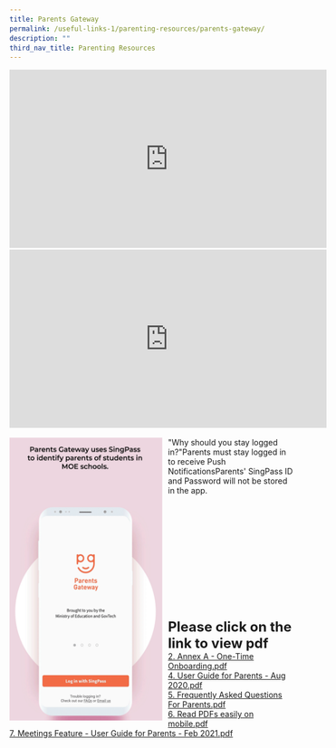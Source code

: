 ```yaml
---
title: Parents Gateway
permalink: /useful-links-1/parenting-resources/parents-gateway/
description: ""
third_nav_title: Parenting Resources
---
```


<iframe width="560" height="315" src="https://www.youtube.com/embed/PCM5o8jAncc" title="MOE Parents Gateway" frameborder="0" allow="accelerometer; autoplay; clipboard-write; encrypted-media; gyroscope; picture-in-picture" allowfullscreen></iframe>

<br>

<iframe width="560" height="315" src="https://www.youtube.com/embed/tW9jwyuovOo" title="Parents Gateway Onboarding video for Parents" frameborder="0" allow="accelerometer; autoplay; clipboard-write; encrypted-media; gyroscope; picture-in-picture" allowfullscreen></iframe>

<br>

<img src="/images/Parents%20Gateway%20GIF.gif" style="width:270px;height:500px;margin-right:10px;" align = "left"> "Why should you stay logged in?"Parents must stay logged in to receive Push NotificationsParents' SingPass ID and Password will not be stored in the app. <br> <br><br><br><br><br><br><br><br><br><br><br><br>

**<font size=5>Please click on the link to view pdf</font>**<br>
[2. Annex A - One-Time Onboarding.pdf](/files/Parents%20Gateway/Annex%20A%20-%20One-Time%20Onboarding.pdf) <br>
[4. User Guide for Parents - Aug 2020.pdf](/files/Parents%20Gateway/User%20Guide%20for%20Parents%20-%20Aug%202020.pdf) <br>
[5. Frequently Asked Questions For Parents.pdf](/files/Parents%20Gateway/Frequently%20Asked%20Questions%20For%20Parents.pdf) <br>
[6. Read PDFs easily on mobile.pdf](/files/Parents%20Gateway/Read%20PDFs%20easily%20on%20mobile.pdf) <br>
[7. Meetings Feature - User Guide for Parents - Feb 2021.pdf](/files/Parents%20Gateway/Meetings%20Feature%20-%20User%20Guide%20for%20Parents%20-%20Feb%202021.pdf)